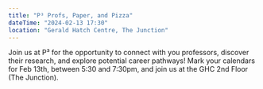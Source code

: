 ```yaml
---
title: "P³ Profs, Paper, and Pizza"
dateTime: "2024-02-13 17:30"
location: "Gerald Hatch Centre, The Junction"
---
```


Join us at P³ for the opportunity to connect with you professors, discover their research, and explore potential career pathways! Mark your calendars for Feb 13th, between 5:30 and 7:30pm, and join us at the GHC 2nd Floor (The Junction).
